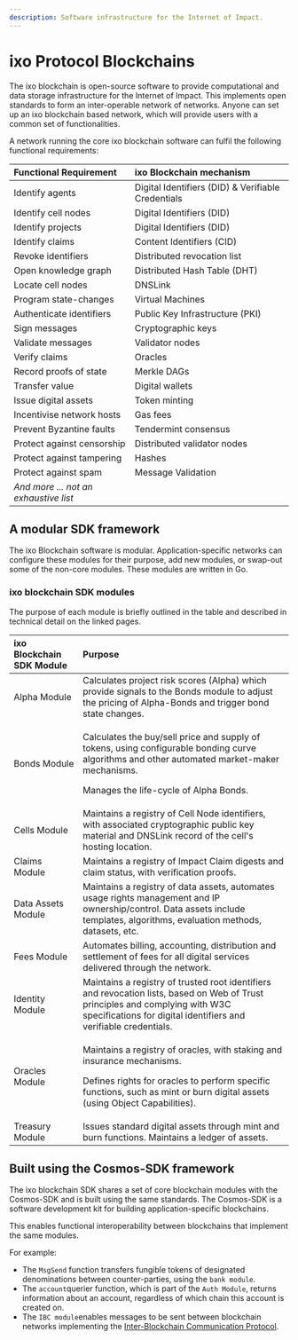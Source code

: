 ```yaml
---
description: Software infrastructure for the Internet of Impact.
---
```


# ixo Protocol Blockchains

The ixo blockchain is open-source software to provide computational and data storage infrastructure for the Internet of Impact. This implements open standards to form an inter-operable network of networks. Anyone can set up an ixo blockchain based network, which will provide users with a common set of functionalities. 

A network running the core ixo blockchain software can fulfil the following functional requirements: 

| **Functional Requirement** | **ixo Blockchain mechanism** |
| :--- | :--- |
| Identify agents | Digital Identifiers \(DID\) & Verifiable Credentials |
| Identify cell nodes | Digital Identifiers \(DID\) |
| Identify projects | Digital Identifiers \(DID\) |
| Identify claims | Content Identifiers \(CID\) |
| Revoke identifiers | Distributed revocation list |
| Open knowledge graph | Distributed Hash Table \(DHT\) |
| Locate cell nodes | DNSLink |
| Program state-changes | Virtual Machines |
| Authenticate identifiers | Public Key Infrastructure \(PKI\) |
| Sign messages | Cryptographic keys |
| Validate messages | Validator nodes |
| Verify claims | Oracles |
| Record proofs of state | Merkle DAGs |
| Transfer value | Digital wallets |
| Issue digital assets | Token minting |
| Incentivise network hosts | Gas fees |
| Prevent Byzantine faults | Tendermint consensus |
| Protect against censorship | Distributed validator nodes |
| Protect against tampering | Hashes |
| Protect against spam | Message Validation |
| _And more ... not an exhaustive list_ |  |

## A modular SDK framework

The ixo Blockchain software is modular. Application-specific networks can configure these modules for their purpose, add new modules, or swap-out some of the non-core modules. These modules are written in Go.

### ixo blockchain SDK modules

The purpose of each module is briefly outlined in the table and described in technical detail on the linked pages.

<table>
  <thead>
    <tr>
      <th style="text-align:left">ixo Blockchain SDK Module</th>
      <th style="text-align:left">Purpose</th>
    </tr>
  </thead>
  <tbody>
    <tr>
      <td style="text-align:left">Alpha Module</td>
      <td style="text-align:left">Calculates project risk scores (Alpha) which provide signals to the Bonds
        module to adjust the pricing of Alpha-Bonds and trigger bond state changes.</td>
    </tr>
    <tr>
      <td style="text-align:left">Bonds Module</td>
      <td style="text-align:left">
        <p>Calculates the buy/sell price and supply of tokens, using configurable
          bonding curve algorithms and other automated market-maker mechanisms.</p>
        <p>Manages the life-cycle of Alpha Bonds.</p>
      </td>
    </tr>
    <tr>
      <td style="text-align:left">Cells Module</td>
      <td style="text-align:left">Maintains a registry of Cell Node identifiers, with associated cryptographic
        public key material and DNSLink record of the cell&apos;s hosting location.</td>
    </tr>
    <tr>
      <td style="text-align:left">Claims Module</td>
      <td style="text-align:left">Maintains a registry of Impact Claim digests and claim status, with verification
        proofs.</td>
    </tr>
    <tr>
      <td style="text-align:left">Data Assets Module</td>
      <td style="text-align:left">Maintains a registry of data assets, automates usage rights management
        and IP ownership/control. Data assets include templates, algorithms, evaluation
        methods, datasets, etc.</td>
    </tr>
    <tr>
      <td style="text-align:left">Fees Module</td>
      <td style="text-align:left">Automates billing, accounting, distribution and settlement of fees for
        all digital services delivered through the network.</td>
    </tr>
    <tr>
      <td style="text-align:left">Identity Module</td>
      <td style="text-align:left">Maintains a registry of trusted root identifiers and revocation lists,
        based on Web of Trust principles and complying with W3C specifications
        for digital identifiers and verifiable credentials.</td>
    </tr>
    <tr>
      <td style="text-align:left">Oracles Module</td>
      <td style="text-align:left">
        <p>Maintains a registry of oracles, with staking and insurance mechanisms.</p>
        <p>Defines rights for oracles to perform specific functions, such as mint
          or burn digital assets (using Object Capabilities).</p>
      </td>
    </tr>
    <tr>
      <td style="text-align:left">Treasury Module</td>
      <td style="text-align:left">Issues standard digital assets through mint and burn functions. Maintains
        a ledger of assets.</td>
    </tr>
  </tbody>
</table>



## Built using the Cosmos-SDK framework 

The ixo blockchain SDK shares a set of core blockchain modules with the Cosmos-SDK and is built using the same standards. The Cosmos-SDK is a software development kit for building application-specific blockchains. 

This enables functional interoperability between blockchains that implement the same modules.  

For example: 

* The `MsgSend` function transfers fungible tokens of designated denominations between counter-parties, using the `bank module`.  
* The `account`querier function, which is part of the `Auth Module`, returns information about an account, regardless of which chain this account is created on. 
* The `IBC module`enables messages to be sent between blockchain networks implementing the [Inter-Blockchain Communication Protocol](https://cosmos.network/ibc).  

